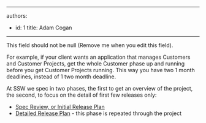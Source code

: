 

---
authors:
  - id: 1
    title: Adam Cogan
---




<span class='intro'> This field should not be null (Remove me when you edit this field). </span>

<p>For example, if your client wants an application that manages Customers and Customer Projects, get the whole Customer phase up and running before you get Customer Projects running. This way you have two 1 month deadlines, instead of 1 two month deadline. </p>
<p>At SSW we spec in two phases, the first to get an overview of the project, the second, to focus on the detail of first few releases only&#58; </p>
<ul>
<li><a href="http&#58;//www.ssw.com.au/ssw/Standards/Rules/RulestoBetterProjectManagement.aspx#InitialReleasePlanBallpark">Spec Review, or Initial Release Plan</a> 
<li><a href="http&#58;//www.ssw.com.au/ssw/Standards/Rules/RulestoBetterProjectManagement.aspx#SpecificationDetailedReleasePlan">Detailed Release Plan</a> - this phase is repeated through the project </li></ul>



